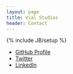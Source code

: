 ```yaml
---
layout: page
title: Vial Studios
header: Contact
---
```

{% include JB/setup %}

<ul>
  <li><a class="buttons github" href="https://github.com/reset">GitHub Profile</a></li>
  <li><a class="buttons" href="http://twitter.com/resetexistence">Twitter</a></li>
  <li><a class="buttons" href="http://www.linkedin.com/in/jwinsor">LinkedIn</a></li>
</ul>
